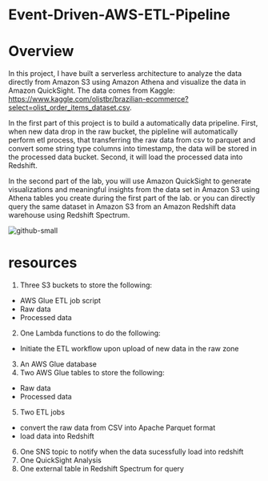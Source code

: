 # Event-Driven-AWS-ETL-Pipeline

# Overview

In this project, I have built a serverless architecture to analyze the data directly from Amazon S3 using Amazon Athena and visualize the data in Amazon QuickSight. The data comes from Kaggle: https://www.kaggle.com/olistbr/brazilian-ecommerce?select=olist_order_items_dataset.csv. 

In the first part of this project is to build a automatically data pripeline. First, when new data drop in the raw bucket, the pipleline will automatically perform etl process, that transferring the raw data from csv to parquet and convert some string type columns into timestamp, the data will be stored in the processed data bucket. Second, it will load the processed data into Redshift.  

In the second part of the lab, you will use Amazon QuickSight to generate visualizations and meaningful insights from the data set in Amazon S3 using Athena tables you create during the first part of the lab. or you can directly query the same dataset in Amazon S3 from an Amazon Redshift data warehouse using Redshift Spectrum.

![github-small](https://user-images.githubusercontent.com/58568024/100687733-d3465680-334e-11eb-9c2b-f97e1f665763.png)

# resources

1. Three S3 buckets to store the following:
* AWS Glue ETL job script
* Raw data
* Processed data
2. One Lambda functions to do the following:
* Initiate the ETL workflow upon upload of new data in the raw zone
3. An AWS Glue database
4. Two AWS Glue tables to store the following:
* Raw data
* Processed data
5. Two ETL jobs 
* convert the raw data from CSV into Apache Parquet format 
* load data into Redshift
6. One SNS topic to notify when the data sucessfully load into redshift
7. One QuickSight Analysis
8. One external table in Redshift Spectrum for query 
